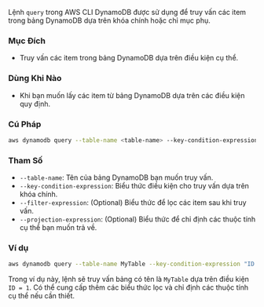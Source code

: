 Lệnh `query` trong AWS CLI DynamoDB được sử dụng để truy vấn các item trong bảng DynamoDB dựa trên khóa chính hoặc chỉ mục phụ.

### Mục Đích

- Truy vấn các item trong bảng DynamoDB dựa trên điều kiện cụ thể.

### Dùng Khi Nào

- Khi bạn muốn lấy các item từ bảng DynamoDB dựa trên các điều kiện quy định.

### Cú Pháp

```bash
aws dynamodb query --table-name <table-name> --key-condition-expression <key-condition-expression> [--filter-expression <filter-expression>] [--projection-expression <projection-expression>]
```

### Tham Số

- `--table-name`: Tên của bảng DynamoDB bạn muốn truy vấn.
- `--key-condition-expression`: Biểu thức điều kiện cho truy vấn dựa trên khóa chính.
- `--filter-expression`: (Optional) Biểu thức để lọc các item sau khi truy vấn.
- `--projection-expression`: (Optional) Biểu thức để chỉ định các thuộc tính cụ thể bạn muốn trả về.

### Ví dụ

```bash
aws dynamodb query --table-name MyTable --key-condition-expression "ID = :id" --expression-attribute-values '{":id": {"N": "1"}}'
```

Trong ví dụ này, lệnh sẽ truy vấn bảng có tên là `MyTable` dựa trên điều kiện `ID = 1`. Có thể cung cấp thêm các biểu thức lọc và chỉ định các thuộc tính cụ thể nếu cần thiết.
